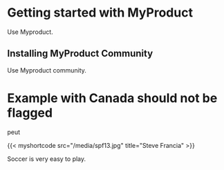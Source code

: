 # Getting started with MyProduct

Use Myproduct.

## Installing MyProduct Community

Use Myproduct community.

# Example with Canada should not be flagged

peut

{{< myshortcode src="/media/spf13.jpg" title="Steve Francia" >}}

Soccer is very easy to play.